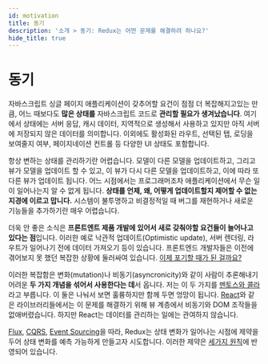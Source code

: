 ```yaml
---
id: motivation
title: 동기
description: '소개 > 동기: Redux는 어떤 문제를 해결하려 하나요?'
hide_title: true
---
```


# 동기

자바스크립트 싱글 페이지 애플리케이션이 갖추어할 요건이 점점 더 복잡해지고있는 만큼, 어느 때보다도 **많은 상태를** 자바스크립트 코드로 **관리할 필요가 생겨났습니다**. 여기에서 상태에는 서버 응답, 캐시 데이터, 지역적으로 생성해서 사용하고 있지만 아직 서버에 저장되지 않은 데이터를 의미합니다. 이외에도 활성화된 라우트, 선택된 탭, 로딩을 보여줄지 여부, 페이지네이션 컨트롤 등 다양한 UI 상태도 포함합니다.

항상 변하는 상태를 관리하기란 어렵습니다. 모델이 다른 모델을 업데이트하고, 그리고 뷰가 모델을 업데이트 할 수 있고, 이 뷰가 다시 다른 모델을 업데이트하고, 이에 따라 또 다른 뷰가 업데이트 됩니다. 어느 시점에서는 프로그래머조차 애플리케이션에서 무슨 일이 일어나는지 알 수 없게 됩니다. **상태를 언제, 왜, 어떻게 업데이트할지 제어할 수 없는 지경에 이르고 맙니다.** 시스템이 불투명하고 비결정적일 때 버그를 재현하거나 새로운 기능들을 추가하기란 매우 어렵습니다.

더욱 안 좋은 소식은 **프론트엔트 제품 개발에 있어서 새로 갖춰야할 요건들이 늘어나고 있다는 점**입니다. 이러한 예로 낙관적 업데이트(Optimistic update), 서버 렌더링, 라우트가 일어나기 전에 데이터 가져오기 등이 있습니다. 프론트엔드 개발자들은 이전에 겪어보지 못 했던 복잡한 상황에 둘러싸여 있습니다. [이제 포기할 때가 된 걸까요?](http://www.quirksmode.org/blog/archives/2015/07/stop_pushing_th.html)

이러한 복잡함은 변화(mutation)나 비동기(asyncronicity)와 같이 사람이 추론해내기 어려운 **두 가지 개념을 섞어서 사용한다는 데**서 옵니다. 저는 이 두 가지를 [멘토스와 콜라](https://en.wikipedia.org/wiki/Diet_Coke_and_Mentos_eruption)라고 부릅니다. 이 둘은 나눠서 보면 훌륭하지만 함께 두면 엉망이 됩니다. [React](http://facebook.github.io/react)와 같은 라이브러리들에서는 이 문제를 해결하기 위해 뷰 계층에서 비동기와 DOM 조작들을 없애버렸습니다. 하지만 React는 데이터를 관리하는 일에는 관여하지 않습니다.

[Flux](http://facebook.github.io/flux), [CQRS](http://martinfowler.com/bliki/CQRS.html), [Event Sourcing](http://martinfowler.com/eaaDev/EventSourcing.html)을 따라, Redux는 상태 변화가 일어나는 시점에 제약을 두어 상태 변화를 예측 가능하게 만들고자 시도합니다. 이러한 제약은 [세가지 원칙](ThreePrinciples.md)에 반영되어 있습니다.
